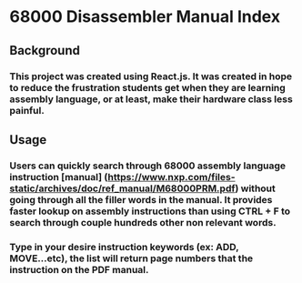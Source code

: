 #   68000 Disassembler Manual Index
##  Background
### This project was created using React.js. It was created in hope to reduce the frustration  students get when they are learning assembly language, or at least, make their hardware class less painful. 

##  Usage
### Users can quickly search through 68000 assembly language instruction [manual] (https://www.nxp.com/files-static/archives/doc/ref_manual/M68000PRM.pdf) without going through all the filler words in the manual. It provides faster lookup on assembly instructions than using CTRL + F to search through couple hundreds other non relevant words.
### Type in your desire instruction keywords (ex: ADD, MOVE...etc), the list will return page numbers that the instruction on the PDF manual.
